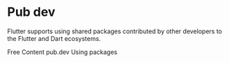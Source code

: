 # Pub dev

Flutter supports using shared packages contributed by other developers to the Flutter and Dart ecosystems.

<ResourceGroupTitle>Free Content</ResourceGroupTitle>
<BadgeLink colorScheme='blue' badgeText='Official Website' href='https://pub.dev/'>pub.dev</BadgeLink>
<BadgeLink colorScheme='blue' badgeText='Official Docs' href='https://docs.flutter.dev/development/packages-and-plugins/using-packages'>Using packages</BadgeLink>
